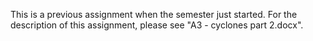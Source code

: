 This is a previous assignment when the semester just started. For the description of this assignment, please see "A3 - cyclones part 2.docx".
